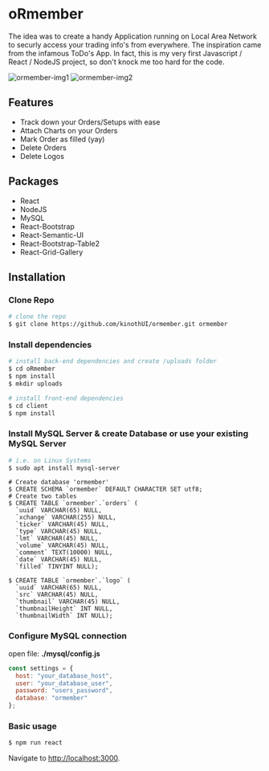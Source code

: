 # oRmember

The idea was to create a handy Application running on Local Area Network to securly access your trading info's from everywhere.
The inspiration came from the infamous ToDo's App. In fact, this is my very first Javascript / React / NodeJS project, so don't knock me too hard for the code.

![ormember-img1](https://i.ibb.co/W0JNM1m/Screen-Shot-2019-08-18-at-5-03-05-PM.png)
![ormember-img2](https://i.ibb.co/vcr7Dhp/Screen-Shot-2019-08-18-at-4-15-25-PM.png)

## Features

- Track down your Orders/Setups with ease
- Attach Charts on your Orders
- Mark Order as filled (yay)
- Delete Orders
- Delete Logos

## Packages

- React
- NodeJS
- MySQL
- React-Bootstrap
- React-Semantic-UI
- React-Bootstrap-Table2
- React-Grid-Gallery

## Installation

### Clone Repo

```bash
# clone the repo
$ git clone https://github.com/kinothUI/ormember.git ormember
```

### Install dependencies

```bash
# install back-end dependencies and create /uploads folder
$ cd oRmember
$ npm install
$ mkdir uploads

# install front-end dependencies
$ cd client
$ npm install
```

### Install MySQL Server & create Database or use your existing MySQL Server

```bash
# i.e. on Linux Systems
$ sudo apt install mysql-server
```

```mysql
# Create database 'ormember'
$ CREATE SCHEMA `ormember` DEFAULT CHARACTER SET utf8;
# Create two tables
$ CREATE TABLE `ormember`.`orders` (
  `uuid` VARCHAR(65) NULL,
  `xchange` VARCHAR(255) NULL,
  `ticker` VARCHAR(45) NULL,
  `type` VARCHAR(45) NULL,
  `lmt` VARCHAR(45) NULL,
  `volume` VARCHAR(45) NULL,
  `comment` TEXT(10000) NULL,
  `date` VARCHAR(45) NULL,
  `filled` TINYINT NULL);

$ CREATE TABLE `ormember`.`logo` (
  `uuid` VARCHAR(65) NULL,
  `src` VARCHAR(45) NULL,
  `thumbnail` VARCHAR(45) NULL,
  `thumbnailHeight` INT NULL,
  `thumbnailWidth` INT NULL);
```

### Configure MySQL connection

open file: **./mysql/config.js**

```javascript
const settings = {
  host: "your_database_host",
  user: "your_database_user",
  password: "users_password",
  database: "ormember"
};
```

### Basic usage

```bash
$ npm run react
```

Navigate to [http://localhost:3000](http://localhost:3000).
